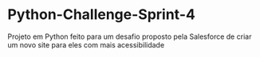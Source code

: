 # Python-Challenge-Sprint-4
Projeto em Python feito para um desafio proposto pela Salesforce de criar um novo site para eles com mais acessibilidade
